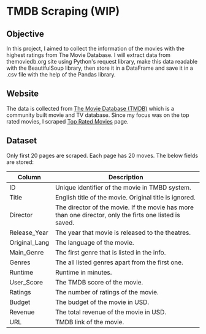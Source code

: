 # TMDB Scraping (WIP)

## Objective
In this project, I aimed to collect the information of the movies with the highest ratings from The Movie Database.
I will extract data from themoviedb.org site using Python's request library, make this data readable with the BeautifulSoup library, then store it in a DataFrame and save it in a .csv file with the help of the Pandas library.

## Website
The data is collected from [The Movie Database (TMDB)](https://www.themoviedb.org/) which is a community built movie and TV database. Since my focus was on the top rated movies, I scraped [Top Rated Movies](https://www.themoviedb.org/movie/top-rated) page.

## Dataset
Only first 20 pages are scraped. Each page has 20 moves. 
The below fields are stored:

| **Column**    | **Description**                                                                                         |
|---------------|---------------------------------------------------------------------------------------------------------|
| ID            | Unique identifier of the movie in TMBD system.                                                          |
| Title         | English title of the movie. Original title is ignored.                                                  |
| Director      | The director of the movie. If the movie has more than one director, only the firts one listed is saved. |
| Release_Year  | The year that movie is released to the theatres.                                                        |
| Original_Lang | The language of the movie.                                                                              |
| Main_Genre    | The first genre that is listed in the info.                                                             |
| Genres        | The all listed genres apart from the first one.                                                         |
| Runtime       | Runtime in minutes.                                                                                     |
| User_Score    | The TMDB score of the movie.                                                                            |
| Ratings       | The number of ratings of the movie.                                                                     |
| Budget        | The budget of the movie in USD.                                                                         |
| Revenue       | The total revenue of the movie in USD.                                                                  |
| URL           | TMDB link of the movie.                                                                                 |
